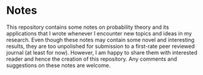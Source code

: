 # Notes

This repository contains some notes on probability theory and its applications that I wrote whenever I encounter new topics and ideas in my research. Even though these notes may contain some novel and interesting results, they are too unpolished for submission to a first-rate peer reviewed journal (at least for now). However, I am happy to share them with interested reader and hence the creation of this repository. Any comments and suggestions on these notes are welcome. 
